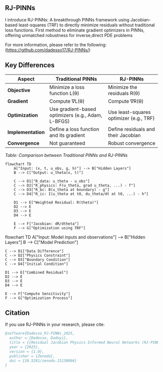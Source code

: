 ## RJ-PINNs
I introduce RJ-PINNs: A breakthrough PINNs framework using Jacobian-based least-squares (TRF) to directly minimize residuals without traditional loss functions. First method to eliminate gradient optimizers in PINNs, offering unmatched robustness for inverse,direct PDE problems 


For more information, please refer to the following:(https://github.com/dadesso17/RJ-PINNs/)

## Key Differences

| Aspect         | Traditional PINNs                         | RJ-PINNs                               |
|--------------|--------------------------------|--------------------------------|
| **Objective** | Minimize a loss function L(θ) | Minimize the residuals R(θ) |
| **Gradient** | Compute ∇L(θ) | Compute ∇R(θ) |
| **Optimization** | Use gradient-based optimizers (e.g., Adam, L-BFGS) | Use least-squares optimizer (e.g., TRF) |
| **Implementation** | Define a loss function and its gradient | Define residuals and their Jacobian |
| **Convergence** | Not guaranteed | Robust convergence |

*Table: Comparison between Traditional PINNs and RJ-PINNs*
```mermaid
flowchart TD
    A["Input: (x, t, u_obs, g, h)"] --> B["Hidden Layers"]
    B --> C["Output: u_theta(x, t)"]

    C --> D1["R_data: u_theta - u_obs"]
    C --> D2["R_physics: F(u_theta, grad u_theta, ...) - f"]
    C --> D3["R_bc: B(u_theta at boundary) - g"]
    C --> D4["R_ic: I(u_theta at t0, du_theta/dt at t0, ...) - h"]

    D1 --> E["Weighted Residual: R(theta)"]
    D2 --> E
    D3 --> E
    D4 --> E

    E --> F["Jacobian: dR/dtheta"]
    F --> G["Optimization using TRF"]
```



flowchart TD
    A["Input: Model inputs and observations"] --> B["Hidden Layers"]
    B --> C["Model Prediction"]
    
    C --> D1["Data Difference"]
    C --> D2["Physics Constraint"]
    C --> D3["Boundary Condition"]
    C --> D4["Initial Condition"]
    
    D1 --> E["Combined Residual"]
    D2 --> E
    D3 --> E
    D4 --> E
    
    E --> F["Compute Sensitivity"]
    F --> G["Optimization Process"]
## Citation
If you use RJ-PINNs in your research, please cite:

```bibtex
@software{Dadesso_RJ-PINNs_2025,
  author = {Dadesso, Dadoyi},
  title = {{Residual Jacobian Physics-Informed Neural Networks (RJ-PINNs)}},
  year = {2025},
  version = {1.0},
  publisher = {Zenodo},
  doi = {10.5281/zenodo.15138086}
}
